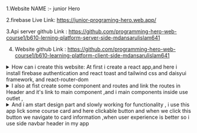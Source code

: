 1.Website NAME :- junior Hero


2.firebase Live Link: https://junior-programing-hero.web.app/

3.Api server github Link : https://github.com/programming-hero-web-course1/b610-lerning-platform-server-side-mdansarulislam641

4. Website github Link :  https://github.com/programming-hero-web-course1/b610-learning-platform-client-side-mdansarulislam641


 <details>
           <summary>
                How can i create this website: At first i create a react app,and here i install firebase authentication and react toast and tailwind css and daisyui framework, and react-router-dom
           </summary>
           </details>

 <details>
           <summary>
              I also at fist create some component and routes and link the routes in Header and it's link to main component ,and i main components inside use outlet , 
           </summary>
          </details>
 <details>
           <summary>
              And i am start design part and slowly working for functionality , i use this app lick some course card and here clickable button and when we click this button we navigate to card information ,when user experience is better so i use side navbar header in my app
           </summary>
          </details>
      